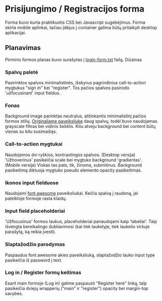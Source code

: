 # Prisijungimo / Registracijos forma
Forma buvo kurta praktikuotis CSS bei Javascript sugebėjimus. Forma skirta mobile aplinkai, tačiau įdėjus į container galima būtų pritaikyti desktop aplikacijai.

## Planavimas
Pirminis formos planas buvo surašytas į [login-form.txt](https://github.com/vytascepulis/login-register-form/blob/master/login-form.txt) failą.
Dizainas

### Spalvų paletė
Pasirinktos spalvos minimalistinės, išskyrus pagrindinius call-to-action mygtukus "sign in" bei "register". Tos pačios spalvos pasirodo 'užfocusinant' input fieldus.

### Fonas
Background image parinktas neutralus, atitinkantis minimalistinį pačios formos stilių. [Originaliame paveiksliuke](https://github.com/vytascepulis/login-register-form/blob/master/img/bg.jpg) daug spalvų, todėl buvo naudojamas grayscale filtras bei vidinis šešėlis. Kitu atveju background bei content būtų vienas su kitu susimaišęs.

### Call-to-action mygtukai
Naudojamos dvi ryškios, kontrastingos spalvos.
(Desktop versija) 'Užhoverinus' pasikeičia scale bei mygtuko background 'gradientas'.
(Mobile versija) Viskas tas pats, tik, žinoma, submitinus.
Background pasikeitimą diktuoja mygtuko pseudo elemento opacity pasikeitimas.

### Ikonos input fielduose
Naudojami [font awesome](https://fontawesome.com/) paveiksliukai. Keičia spalvą į raudoną, jei pateiktoje formoje rasta klaidų.

### Input field placeholderiai
'Užfocusinus' formos laukus, placeholderiai panaudojami kaip 'labeliai'. Taip išvengta bereikalingo dubliavimosi (kai tiek laukelyje, tiek laukelio viršuje parašytą, ką reikia įvesti).

### Slaptažodžio parodymas
Paspaudus font awesome akies paveiksliuką, slaptažodžio lauko input type pasikeičia iš password į text.

### Log in / Register formų keitimas
Esant main formoje (Log in) galime paspausti "Register here" linką, taip pasikeičia dviejų wrapperių ("main" ir "register") opacity bei margin-top savybės.